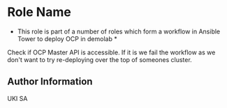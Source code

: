 Role Name
=========

* This role is part of a number of roles which form a workflow in Ansible Tower to deploy OCP in demolab *

Check if OCP Master API is accessible. If it is we fail the workflow as we don't want to try re-deploying over the top of someones cluster.

Author Information
------------------

UKI SA

